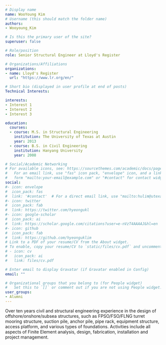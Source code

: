 ```yaml
---
# Display name
name: WooYoung Kim
# Username (this should match the folder name)
authors:
- Wooyoung_Kim

# Is this the primary user of the site?
superuser: false

# Role/position
role: Senior Structural Engineer at Lloyd's Register

# Organizations/Affiliations
organizations:
- name: Lloyd's Register
  url: "https://www.lr.org/en/"

# Short bio (displayed in user profile at end of posts)
Technical Interests: 

interests:
- Interest 1
- Interest 2
- Interest 3

education:
  courses:
  - course: M.S. in Structural Engineering
    institution: The University of Texas at Austin
    year: 2013
  - course: B.S. in Civil Engineering
    institution: Hanyang University
    year: 2008

# Social/Academic Networking
# For available icons, see: https://sourcethemes.com/academic/docs/page-builder/#icons
#   For an email link, use "fas" icon pack, "envelope" icon, and a link in the
#   form "mailto:your-email@example.com" or "#contact" for contact widget.
social:
#- icon: envelope
#  icon_pack: fas
#  link: '#contact'  # For a direct email link, use "mailto:hulim@utexas.edu".
#- icon: twitter
#  icon_pack: fab
#  link: https://twitter.com/hyeongukl
#- icon: google-scholar
#  icon_pack: ai
#  link: https://scholar.google.com/citations?user=e-nVzT4AAAAJ&hl=en
#- icon: github
#  icon_pack: fab
#  link: https://github.com/hyeonguklim
# Link to a PDF of your resume/CV from the About widget.
# To enable, copy your resume/CV to `static/files/cv.pdf` and uncomment the lines below.
# - icon: cv
#   icon_pack: ai
#   link: files/cv.pdf

# Enter email to display Gravatar (if Gravatar enabled in Config)
email: ""

# Organizational groups that you belong to (for People widget)
#   Set this to `[]` or comment out if you are not using People widget.
user_groups:
- Alumni
---
```

Over ten years civil and structural engineering experience in the design of offshore/onshore/subsea structures, such as FPSO/FSO/FLNG turret mooring structure, suction pile, anchor pile, pipe rack, equipment structure, access platform, and various types of foundations. Activities include all aspects of Finite Element analysis, design, fabrication, installation and project management.